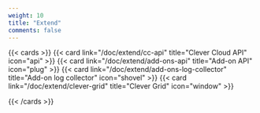 ```yaml
---
weight: 10
title: "Extend"
comments: false
---
```


{{< cards >}}
  {{< card link="/doc/extend/cc-api" title="Clever Cloud API" icon="api" >}}
  {{< card link="/doc/extend/add-ons-api" title="Add-on API" icon="plug" >}}
  {{< card link="/doc/extend/add-ons-log-collector" title="Add-on log collector" icon="shovel" >}}
  {{< card link="/doc/extend/clever-grid" title="Clever Grid" icon="window" >}}
  
{{< /cards >}}
